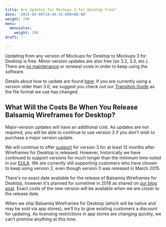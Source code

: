 ```yaml
---
title: Are Updates for Mockups 3 for Desktop Free?
date: '2015-05-09T14:46:35.000+00:00'
weight: 290
menu:
  menusales:
    weight: 290
draft: ''

---
```


Updating from any version of Mockups for Desktop to Mockups 3 for Desktop is free.  Minor-version updates are also free (so 3.2, 3.3, etc.). There are [no maintenance](/sales/maintenance/#when-does-my-maintenance-start-and-end) or renewal costs in order to keep using the software.

Details about how to update are found [here](/installation/update/). If you are currently using a version older than 3.0, we suggest you check out our [Transition Guide](https://docs.balsamiq.com/desktop/transition/) as the file format we use has changed.

## What Will the Costs Be When You Release Balsamiq Wireframes for Desktop?

Major-version updates will have an additional cost. As updates are not required, you will be able to continue to use version 3 if you don't wish to purchase a major version update.

We will continue to offer [support](/sales/support/) for version 3 for at least 12 months after Wireframes for Desktop is released. However, historically we have continued to support versions for much longer than the minimum time noted in our [EULA](https://balsamiq.com/eulas/). We are currently still supporting customers who have chosen to keep using version 2, even though version 3 was released in March 2015.

There's no exact date available for the release of Balsamiq Wireframes for Desktop, however it's planned for sometime in 2018 as shared on [our blog post](https://blog.balsamiq.com/balsamiq-wireframes/). Exact costs of the new version will be available when we are closer to the release date.

When we ship Balsamiq Wireframes for Desktop (which will be native and may be sold via app stores), we’ll try to give existing customers a discount for updating. As licensing restrictions in app stores are changing quickly, we can’t promise anything at this time.
